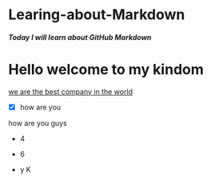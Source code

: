 # Learing-about-Markdown

##### Today I will learn about GitHub Markdown

# Hello welcome to my kindom 

[we are the best company in the world](https://github.com/Aleem-Reveltek/taolifestyle)

- [x] how are you 
<dl>
<dt>
how are you guys
</dt>
</dl>

+ 4
- 6
* y
K

